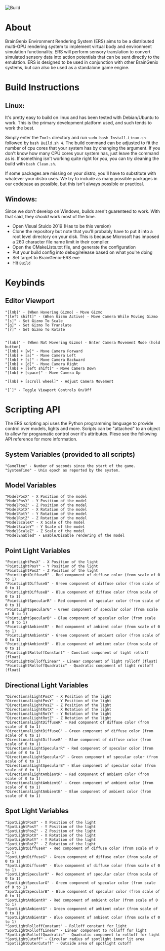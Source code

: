 ![Build](https://github.com/carboncopies/BrainGenix-ERS/actions/workflows/cmake.yml/badge.svg)

# About

BrainGenix Environment Rendering System (ERS) aims to be a distributed multi-GPU rendering system to implement virtual body and environment simulation functionality. ERS will perform sensory translation to convert simulated sensory data into action potentials that can be sent directly to the emulation. ERS is designed to be used in conjunction with other BrainGenix systems, but can also be used as a standalone game engine. 

# Build Instructions

## Linux:

  It's pretty easy to build on linux and has been tested with Debian/Ubuntu to work. This is the primary development platform used, and such tends to work the best. 
  
  Simply enter the `Tools` directory and run `sudo bash Install-Linux.sh` followed by `bash Build.sh 4`. The build command can be adjusted to fit the number of cpu cores that your system has by changing the argument. If you don't know how many CPU cores your system has, just leave the command as is. If something isn't working quite right for you, you can try cleaning the build with `bash Clean.sh`.

  If some packages are missing on your distro, you'll have to substitute with whatever your distro uses. We try to include as many possible packages in our codebase as possible, but this isn't always possible or practical.


## Windows:

  Since we don't develop on Windows, builds aren't guarenteed to work. With that said, they *should* work most of the time. 
  

  - Open Visual Stuido 2019 (Has to be this version)
  - Clone the repository but note that you'll probably have to put it into a root level directory on your disk. This is because Microsoft has imposed a 260 character file name limit in their compiler. 
  - Open the CMakeLists.txt file, and generate the configuration
  - Put your build config into debug/release based on what you're doing
  - Set target to BrainGenix-ERS.exe
  - Hit `Build`


# Keybinds

  ## Editor Viewport

    "[lmb]" - (When Hovering Gizmo) - Move Gizmo
    "[left shift]" - (When Gizmo Active) - Move Camera While Moving Gizmo
    "[s]" - Set Gizmo To Scale
    "[g]" - Set Gizmo To Translate
    "[r]" - Set Gizmo To Rotate


    "[lmb]" - (When Not Hovering Gizmo) - Enter Camera Movement Mode (hold button)
    "[lmb] + [w]" - Move Camera Forward
    "[lmb] + [a]" - Move Camera Left
    "[lmb] + [s]" - Move Camera Backward
    "[lmb] + [d]" - Move Camera Right
    "[lmb] + [left shift]" - Move Camera Down
    "[lmb] + [space]" - Move Camera Up

    "[lmb] + [scroll wheel]" - Adjust Camera Movement

    "[`]" - Toggle Viewport Controls On/Off

# Scripting API

  The ERS scripting api uses the Python programming language to provide control over models, lights and more. Scripts can be "attached" to an object to allow for programatic control over it's attributes. Plese see the following API reference for more information.
  
  ## System Variables (provided to all scripts)
    "GameTime" - Number of seconds since the start of the game.
    "SystemTime" - Unix epoch as reported by the system.
    
  ## Model Variables
    "ModelPosX" - X Position of the model
    "ModelPosY" - Y Position of the model
    "ModelPosZ" - Z Position of the model
    "ModelRotX" - X Rotation of the model
    "ModelRotY" - Y Rotation of the model
    "ModelRotZ" - Z Rotation of the model
    "ModelScaleX" - X Scale of the model
    "ModelScaleY" - Y Scale of the model
    "ModelScaleZ" - Z Scale of the model
    "ModelEnabled" - Enable/Disable rendering of the model

  ## Point Light Variables
    "PointLightPosX" - X Position of the light
    "PointLightPosY" - Y Position of the light
    "PointLightPosZ" - Z Position of the light
    "PointLightDiffuseR" - Red component of diffuse color (from scale of 0 to 1)
    "PointLightDiffuseG" - Green component of diffuse color (from scale of 0 to 1)
    "PointLightDiffuseB" - Blue component of diffuse color (from scale of 0 to 1)
    "PointLightSpecularR" - Red component of specular color (from scale of 0 to 1)
    "PointLightSpecularG" - Green component of specular color (from scale of 0 to 1)
    "PointLightSpecularB" - Blue component of specular color (from scale of 0 to 1)    
    "PointLightAmbientR" - Red component of ambient color (from scale of 0 to 1)
    "PointLightAmbientG" - Green component of ambient color (from scale of 0 to 1)
    "PointLightAmbientB" - Blue component of ambient color (from scale of 0 to 1)
    "PointLightRolloffConstant" - Constant component of light rolloff (float)
    "PointLightRolloffLinear" - Linear component of light rolloff (float)
    "PointLightRolloffQuadratic" - Quadratic component of light rolloff (float)
    
  ## Directional Light Variables
    "DirectionalLightPosX" - X Position of the light
    "DirectionalLightPosY" - Y Position of the light
    "DirectionalLightPosZ" - Z Position of the light
    "DirectionalLightRotX" - X Rotation of the light
    "DirectionalLightRotY" - Y Rotation of the light
    "DirectionalLightRotZ" - Z Rotation of the light
    "DirectionalLightDiffuseR" - Red component of diffuse color (from scale of 0 to 1)
    "DirectionalLightDiffuseG" - Green component of diffuse color (from scale of 0 to 1)
    "DirectionalLightDiffuseB" - Blue component of diffuse color (from scale of 0 to 1)
    "DirectionalLightSpecularR" - Red component of specular color (from scale of 0 to 1)
    "DirectionalLightSpecularG" - Green component of specular color (from scale of 0 to 1)
    "DirectionalLightSpecularB" - Blue component of specular color (from scale of 0 to 1)    
    "DirectionalLightAmbientR" - Red component of ambient color (from scale of 0 to 1)
    "DirectionalLightAmbientG" - Green component of ambient color (from scale of 0 to 1)
    "DirectionalLightAmbientB" - Blue component of ambient color (from scale of 0 to 1)
    
  ## Spot Light Variables
    "SpotLightPosX" - X Position of the light
    "SpotLightPosY" - Y Position of the light
    "SpotLightPosZ" - Z Position of the light
    "SpotLightRotX" - X Rotation of the light
    "SpotLightRotY" - Y Rotation of the light
    "SpotLightRotZ" - Z Rotation of the light
    "SpotLightDiffuseR" - Red component of diffuse color (from scale of 0 to 1)
    "SpotLightDiffuseG" - Green component of diffuse color (from scale of 0 to 1)
    "SpotLightDiffuseB" - Blue component of diffuse color (from scale of 0 to 1)
    "SpotLightSpecularR" - Red component of specular color (from scale of 0 to 1)
    "SpotLightSpecularG" - Green component of specular color (from scale of 0 to 1)
    "SpotLightSpecularB" - Blue component of specular color (from scale of 0 to 1)    
    "SpotLightAmbientR" - Red component of ambient color (from scale of 0 to 1)
    "SpotLightAmbientG" - Green component of ambient color (from scale of 0 to 1)
    "SpotLightAmbientB" - Blue component of ambient color (from scale of 0 to 1)
    "SpotLightRolloffConstant" - Rolloff constant for light
    "SpotLightRolloffLinear" - Linear component to rolloff for light
    "SpotLightRolloffQuadratic" - Quadratic component to rolloff for light
    "SpotLightCutoff" - Circular radius of spotlight inner lit area
    "SpotlightOuterCutoff" - Outside area of spotlight cutoff

